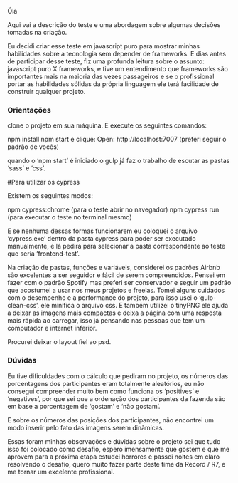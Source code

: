 Óla

Aqui vai a descrição do teste e uma abordagem sobre algumas decisões tomadas na criação.

Eu decidi criar esse teste em javascript puro para mostrar minhas habilidades sobre a tecnologia sem depender de frameworks. E dias antes de participar desse teste, fiz uma profunda leitura sobre o assunto: javascript puro X frameworks, e tive um entendimento que frameworks são importantes mais na maioria das vezes passageiros e se o profissional portar as habilidades sólidas da própria linguagem ele terá facilidade de construir qualquer projeto.

### Orientações

clone o projeto em sua máquina. E execute os seguintes comandos:

npm install
npm start
e clique: Open: http://localhost:7007
(preferi seguir o padrão de vocês)

quando o ‘npm start’ é iniciado o gulp já faz o trabalho de escutar as pastas ‘sass’ e ‘css’.

#Para utilizar os cypress

Existem os seguintes modos:

npm cypress:chrome (para o teste abrir no navegador)
npm cypress run (para executar o teste no terminal mesmo)

E se nenhuma dessas formas funcionarem eu coloquei o arquivo ‘cypress.exe’ dentro da pasta cypress para poder ser executado manualmente, e lá pedirá para selecionar a pasta correspondente ao teste que seria ‘frontend-test’.

Na criação de pastas, funções e variáveis, considerei os padrões Airbnb são excelentes a ser seguidor e fácil de serem compreendidos. Pensei em fazer com o padrão Spotify mas preferi ser conservador e seguir um padrão que acostumei a usar nos meus projetos e freelas.
Tomei alguns cuidados com o desempenho e a performance do projeto, para isso usei o ‘gulp-clean-css’, ele minifica o arquivo css. E também utilizei o tinyPNG ele ajuda a deixar as imagens mais compactas e deixa a página com uma resposta mais rápida ao carregar, isso já pensando nas pessoas que tem um computador e internet inferior.

Procurei deixar o layout fiel ao psd.

### Dúvidas

Eu tive dificuldades com o cálculo que pediram no projeto, os números das porcentagens dos participantes eram totalmente aleatórios, eu não consegui compreender muito bem como funciona os ‘positives’ e ‘negatives’, por que sei que a ordenação dos participantes da fazenda são em base a porcentagem de ‘gostam’ e ‘não gostam’.

E sobre os números das posições dos participantes, não encontrei um modo inserir pelo fato das imagens serem dinâmicas.

Essas foram minhas observações e dúvidas sobre o projeto sei que tudo isso foi colocado como desafio, espero imensamente que gostem e que me aprovem para a próxima etapa estudei horrores e passei noites em claro resolvendo o desafio, quero muito fazer parte deste time da Record / R7, e me tornar um excelente profissional.
